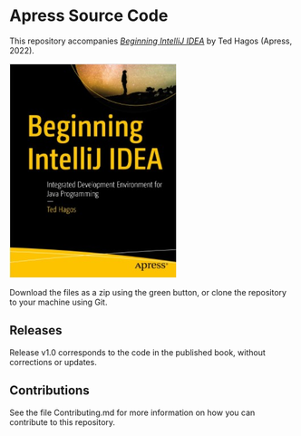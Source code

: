 # Apress Source Code

This repository accompanies [*Beginning IntelliJ IDEA*](https://link.springer.com/book/10.1007/978-1-4842-7446-0) by Ted Hagos (Apress, 2022).

[comment]: #cover
![Cover image](978-1-4842-7445-3.jpg)

Download the files as a zip using the green button, or clone the repository to your machine using Git.

## Releases

Release v1.0 corresponds to the code in the published book, without corrections or updates.

## Contributions

See the file Contributing.md for more information on how you can contribute to this repository.